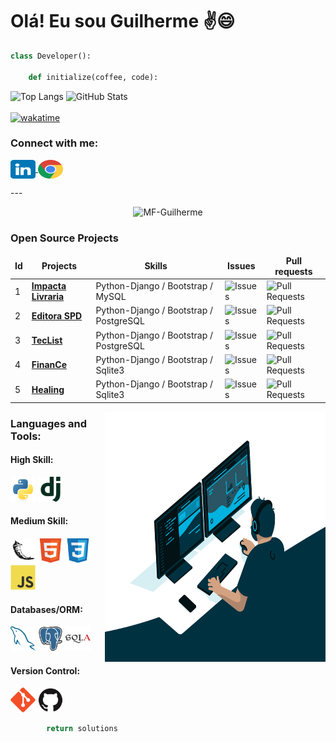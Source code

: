 # Olá! Eu sou Guilherme :v::smile:

```python 
class Developer():

    def initialize(coffee, code):
```

<div>
	
![Top Langs](https://github-readme-stats.vercel.app/api/top-langs/?username=MF-Guilherme&layout=compact&bg_color=000&border_color=30A3DC&title_color=E94D5F&text_color=FFF)
![GitHub Stats](https://github-readme-stats.vercel.app/api?username=MF-Guilherme&theme=transparent&bg_color=000&border_color=30A3DC&show_icons=true&icon_color=30A3DC&title_color=E94D5F&text_color=FFF)<br>
<br>
[![wakatime](https://wakatime.com/badge/user/018d36aa-2960-4b0c-b797-b0d4c695c22e.svg)](https://wakatime.com/@018d36aa-2960-4b0c-b797-b0d4c695c22e)
</div>

<p align="left">
    <h3 align="left">Connect with me:</h3>
    <a href="https://www.linkedin.com/in/guimontenegro/" target="_blank">
        <img align="center" src="linkedin.png" alt="guimontenegro" height="30" width="40" />
    </a>
    <a href="https://guiportfolio.herokuapp.com/" target="_blank">
        <img align="center" src="chrome.png" alt="portfolio" height="30" width="40" target="_blank"/>
    </a>
</p>
---

<p align="center"> <img src="https://komarev.com/ghpvc/?username=MF-Guilherme" alt="MF-Guilherme" /> </p>


<h3>Open Source Projects</h3>
<table>
    <thead align="center">
        <tr border: none;>
            <td><b>Id</b></td>
	    <td><b>Projects</b></td>
	    <td><b>Skills</b></td>
            <td><b>Issues</b></td>
            <td><b>Pull requests</b></td>
        </tr>
    </thead>
    <tbody>
        <tr>
            <td>1</td>
            <td><a href="https://github.com/MF-Guilherme/livraria-impacta"><b>Impacta Livraria</b></a></td>
            <td>Python-Django / Bootstrap / MySQL</td>
            <td><img alt="Issues" src="https://img.shields.io/github/issues/MF-Guilherme/livraria-impacta?style=flat-square&labelColor=343b41" /></td>
            <td><img alt="Pull Requests" src="https://img.shields.io/github/issues-pr/MF-Guilherme/livraria-impacta?style=flat-square&labelColor=343b41" /></td>
        </tr>
	    <tr>
            <td>2</td>
            <td><a href="https://github.com/MF-Guilherme/editora-spd"><b>Editora SPD</b></a></td>
            <td>Python-Django / Bootstrap / PostgreSQL</td>
            <td><img alt="Issues" src="https://img.shields.io/github/issues/MF-Guilherme/editora-spd?style=flat-square&labelColor=343b41" /></td>
            <td><img alt="Pull Requests" src="https://img.shields.io/github/issues-pr/MF-Guilherme/editora-spd?style=flat-square&labelColor=343b41" /></td>
        </tr>
        <tr>
            <td>3</td>
            <td><a href="https://github.com/MF-Guilherme/lista-tecnica-papeis"><b>TecList</b></a></td>
            <td>Python-Django / Bootstrap / PostgreSQL</td>
            <td><img alt="Issues" src="https://img.shields.io/github/issues/MF-Guilherme/lista-tecnica-papeis?style=flat-square&labelColor=343b41" /></td>
            <td><img alt="Pull Requests" src="https://img.shields.io/github/issues-pr/MF-Guilherme/lista-tecnica-papeis?style=flat-square&labelColor=343b41" /></td>
        </tr>
        <tr>
            <td>4</td>
            <td><a href="https://github.com/MF-Guilherme/Finan.ce"><b>FinanCe</b></a></td>
            <td>Python-Django / Bootstrap / Sqlite3</td>
            <td><img alt="Issues" src="https://img.shields.io/github/issues/MF-Guilherme/Finan.ce?style=flat-square&labelColor=343b41" /></td>
            <td><img alt="Pull Requests" src="https://img.shields.io/github/issues-pr/MF-Guilherme/Finan.ce?style=flat-square&labelColor=343b41" /></td>
        </tr>
        <tr>
		    <td>5</td>
            <td><a href="https://github.com/MF-Guilherme/healing"><b>Healing</b></a></td>
            <td>Python-Django / Bootstrap / Sqlite3</td>
            <td><img alt="Issues" src="https://img.shields.io/github/issues/MF-Guilherme/healing?style=flat-square&labelColor=343b41" /></td>
            <td><img alt="Pull Requests" src="https://img.shields.io/github/issues-pr/MF-Guilherme/healing?style=flat-square&labelColor=343b41" /></td>
        </tr>
    </tbody>
</table>

 <img align="right" alt="GIF" src="code.gif" width="70%" height="400px" />

<h3 align="left">Languages and Tools:</h3>
    <p align="left">
        <h4 align="left">High Skill:</h4>
        <a href="https://stackshare.io/python" target="_blank"><img src="https://github.com/devicons/devicon/blob/master/icons/python/python-original.svg" alt="python" width="40" height="40" /></a>
        <a href="https://stackshare.io/django" target="_blank"><img src="https://github.com/devicons/devicon/blob/master/icons/django/django-plain.svg" alt="django" width="40" height="40" /></a>
        <h4 align="left">Medium Skill:</h4>
        <a href="https://stackshare.io/flask" target="_blank"><img src="https://github.com/devicons/devicon/blob/master/icons/flask/flask-original.svg" alt="flask" width="40" height="40" /></a>
	<a href="https://stackshare.io/html5" target="_blank"><img src="https://github.com/devicons/devicon/blob/master/icons/html5/html5-original.svg" alt="html5" width="40" height="40" /></a>       
        <a href="https://stackshare.io/css-3" target="_blank"><img src="https://github.com/devicons/devicon/blob/master/icons/css3/css3-original.svg" alt="css3" width="40" height="40" /></a>   
        <a href="https://stackshare.io/javascript" target="_blank"><img src="https://github.com/devicons/devicon/raw/master/icons/javascript/javascript-original.svg" alt="javascript" width="40" height="40" /></a>
	<h4 align="left">Databases/ORM:</h4>
        <a href="https://stackshare.io/mysql" target="_blank"><img src="https://github.com/devicons/devicon/blob/master/icons/mysql/mysql-original.svg" alt="mysql" width="40" height="40" /></a>
	<a href="https://stackshare.io/postgresql" target="_blank"><img src="https://github.com/devicons/devicon/blob/master/icons/postgresql/postgresql-original.svg" alt="postgresql" width="40" height="40" /></a>
        <a href="https://stackshare.io/sqlalchemy" target="_blank"><img src="https://github.com/devicons/devicon/blob/master/icons/sqlalchemy/sqlalchemy-original.svg" alt="sqlalchemy" width="40" height="40" /></a>
	<h4 align="left">Version Control:</h4>
        <a href="https://stackshare.io/git" target="_blank"><img src="https://github.com/devicons/devicon/raw/master/icons/git/git-original.svg" alt="git" width="40" height="40" /></a>
        <a href="https://stackshare.io/github" target="_blank"><img src="https://github.com/devicons/devicon/raw/master/icons/github/github-original.svg" alt="github" width="40" height="40" /></a>
    </p>

```python 
        return solutions
```

